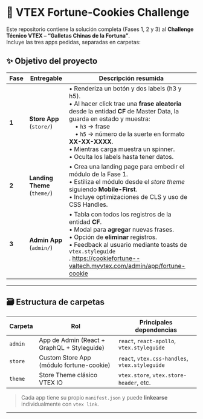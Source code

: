 # 🥠 VTEX Fortune-Cookies Challenge

Este repositorio contiene la solución completa (Fases 1, 2 y 3) al **Challenge Técnico VTEX – “Galletas Chinas de la Fortuna”**.  
Incluye las tres apps pedidas, separadas en carpetas:
## ✨ Objetivo del proyecto

| Fase | Entregable | Descripción resumida |
|------|-----------|----------------------|
| **1** | **Store App** (`store/`) | • Renderiza un botón y dos labels (h3 y h5).<br>• Al hacer click trae una **frase aleatoria** desde la entidad **CF** de Master Data, la guarda en estado y muestra:<br> • `h3` → frase<br> • `h5` → número de la suerte en formato **XX-XX-XXXX**.<br>• Mientras carga muestra un spinner.<br>• Oculta los labels hasta tener datos. |
| **2** | **Landing Theme** (`theme/`) | • Crea una landing page para embedir el módulo de la Fase 1.<br>• Estiliza el módulo desde el *store theme* siguiendo **Mobile-First**.<br>• Incluye optimizaciones de CLS y uso de CSS Handles. |
| **3** | **Admin App** (`admin/`) | • Tabla con todos los registros de la entidad **CF**.<br>• Modal para **agregar** nuevas frases.<br>• Opción de **eliminar** registros.<br>• Feedback al usuario mediante toasts de `vtex.styleguide`<br>. https://cookiefortune--valtech.myvtex.com/admin/app/fortune-cookie |

---

## 🗃️ Estructura de carpetas

| Carpeta | Rol | Principales dependencias |
|---------|-----|--------------------------|
| `admin` | App de Admin (React + GraphQL + Styleguide) | `react`, `react-apollo`, `vtex.styleguide` |
| `store` | Custom Store App (módulo fortune-cookie) | `react`, `vtex.css-handles`, `vtex.styleguide` |
| `theme` | Store Theme clásico VTEX IO | `vtex.store`, `vtex.store-header`, etc. |

> Cada app tiene su propio `manifest.json` y puede **linkearse** individualmente con `vtex link`.

---






